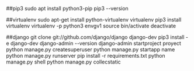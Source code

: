##pip3
sudo apt install python3-pip
pip3 --version

##virtualenv
sudo apt-get install python-virtualenv virtualenv
pip3 install virtualenv
virtualenv -p python3 envgv1
source bin/activate
deactivate

##django
git clone git://github.com/django/django django-dev
pip3 install -e django-dev
django-admin --version
django-admin startproject proyect
python manage.py createsuperuser
python manage.py startapp name
python manage.py runserver
pip install -r requirements.txt
python manage.py shell
python manage.py collecstatic
